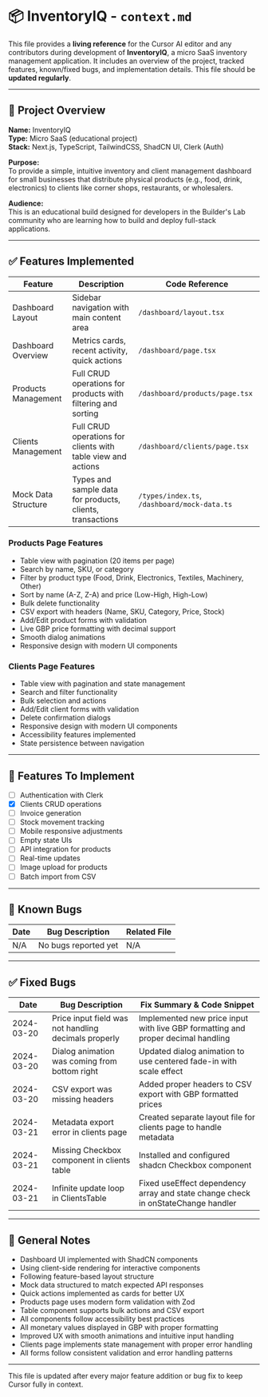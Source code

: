 # 📦 InventoryIQ - `context.md`

This file provides a **living reference** for the Cursor AI editor and any contributors during development of **InventoryIQ**, a micro SaaS inventory management application. It includes an overview of the project, tracked features, known/fixed bugs, and implementation details. This file should be **updated regularly**.

---

## 🧭 Project Overview

**Name:** InventoryIQ  
**Type:** Micro SaaS (educational project)  
**Stack:** Next.js, TypeScript, TailwindCSS, ShadCN UI, Clerk (Auth)  

**Purpose:**  
To provide a simple, intuitive inventory and client management dashboard for small businesses that distribute physical products (e.g., food, drink, electronics) to clients like corner shops, restaurants, or wholesalers.

**Audience:**  
This is an educational build designed for developers in the Builder's Lab community who are learning how to build and deploy full-stack applications.

---

## ✅ Features Implemented

| Feature              | Description                                                | Code Reference |
|----------------------|------------------------------------------------------------|----------------|
| Dashboard Layout     | Sidebar navigation with main content area                  | `/dashboard/layout.tsx` |
| Dashboard Overview   | Metrics cards, recent activity, quick actions              | `/dashboard/page.tsx` |
| Products Management | Full CRUD operations for products with filtering and sorting | `/dashboard/products/page.tsx` |
| Clients Management  | Full CRUD operations for clients with table view and actions | `/dashboard/clients/page.tsx` |
| Mock Data Structure  | Types and sample data for products, clients, transactions | `/types/index.ts`, `/dashboard/mock-data.ts` |

### Products Page Features
- Table view with pagination (20 items per page)
- Search by name, SKU, or category
- Filter by product type (Food, Drink, Electronics, Textiles, Machinery, Other)
- Sort by name (A-Z, Z-A) and price (Low-High, High-Low)
- Bulk delete functionality
- CSV export with headers (Name, SKU, Category, Price, Stock)
- Add/Edit product forms with validation
- Live GBP price formatting with decimal support
- Smooth dialog animations
- Responsive design with modern UI components

### Clients Page Features
- Table view with pagination and state management
- Search and filter functionality
- Bulk selection and actions
- Add/Edit client forms with validation
- Delete confirmation dialogs
- Responsive design with modern UI components
- Accessibility features implemented
- State persistence between navigation

---

## 🧪 Features To Implement

- [ ] Authentication with Clerk
- [x] Clients CRUD operations
- [ ] Invoice generation
- [ ] Stock movement tracking
- [ ] Mobile responsive adjustments
- [ ] Empty state UIs
- [ ] API integration for products
- [ ] Real-time updates
- [ ] Image upload for products
- [ ] Batch import from CSV

---

## 🐞 Known Bugs

| Date       | Bug Description                                       | Related File        |
|------------|--------------------------------------------------------|---------------------|
| N/A        | No bugs reported yet                                    | N/A                |

---

## ✅ Fixed Bugs

| Date       | Bug Description                                       | Fix Summary & Code Snippet |
|------------|--------------------------------------------------------|----------------------------|
| 2024-03-20 | Price input field was not handling decimals properly    | Implemented new price input with live GBP formatting and proper decimal handling |
| 2024-03-20 | Dialog animation was coming from bottom right           | Updated dialog animation to use centered fade-in with scale effect |
| 2024-03-20 | CSV export was missing headers                         | Added proper headers to CSV export with GBP formatted prices |
| 2024-03-21 | Metadata export error in clients page                  | Created separate layout file for clients page to handle metadata |
| 2024-03-21 | Missing Checkbox component in clients table            | Installed and configured shadcn Checkbox component |
| 2024-03-21 | Infinite update loop in ClientsTable                   | Fixed useEffect dependency array and state change check in onStateChange handler |

---

## 🔁 General Notes

- Dashboard UI implemented with ShadCN components
- Using client-side rendering for interactive components
- Following feature-based layout structure
- Mock data structured to match expected API responses
- Quick actions implemented as cards for better UX
- Products page uses modern form validation with Zod
- Table component supports bulk actions and CSV export
- All components follow accessibility best practices
- All monetary values displayed in GBP with proper formatting
- Improved UX with smooth animations and intuitive input handling
- Clients page implements state management with proper error handling
- All forms follow consistent validation and error handling patterns

---

This file is updated after every major feature addition or bug fix to keep Cursor fully in context.

